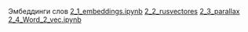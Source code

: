 Эмбеддинги слов [2_1_embeddings.ipynb](https://colab.research.google.com/drive/17EOufnbX0fIIptUvx24P17seVVnyh1c_)  [2_2_rusvectores](https://github.com/akutuzov/webvectors/blob/master/preprocessing/rusvectores_tutorial.ipynb) [2_3_parallax](https://github.com/uber-research/parallax) [2_4_Word_2_vec.ipynb](https://colab.research.google.com/drive/1Z-8h0kjKQ7NEJd9I0KchVeu-Pxydu4kv?usp=sharing)
